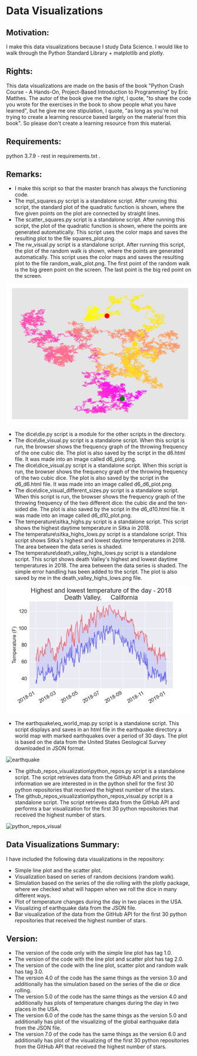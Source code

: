 # Data Visualizations

## Motivation:
I make this data visualizations because I study Data Science. I would 
like to walk through the Python Standard Library + matplotlib and 
plotly. 

## Rights:
This data visualizations are made on the basis of the book "Python 
Crash Course - A Hands-On, Project-Based Introduction to Programming" 
by Eric Matthes. The autor of the book give me the right, I quote, "to 
share the code you wrote for the exercises in the book to show people 
what you have learned", but he give me one stipulation, I quote, "as 
long as you're not trying to create a learning resource based largely 
on the material from this book". So please don't create a learning 
resource from this material.

## Requirements: 
python 3.7.9 - rest in requirements.txt .

## Remarks:
- I make this script so that the master branch has always the 
  functioning code.
- The mpl_squares.py script is a standalone script. After running this 
  script, the standard plot of the quadratic function is shown, where 
  the five given points on the plot are connected by straight lines.
- The scatter_squares.py script is a standalone script. After running 
  this script, the plot of the quadratic function is shown, where the 
  points are generated automatically. This script uses the color maps 
  and saves the resulting plot to the file squares_plot.png.
- The rw_visual.py script is a standalone script. After running 
  this script, the plot of the random walk is shown, where the 
  points are generated automatically. This script uses the color maps 
  and saves the resulting plot to the file random_walk_plot.png. 
  The first point of the random walk is the big green point on the 
  screen. The last point is the big red point on the screen.

<img src="https://github.com/OliverWisn/data_visualization/blob/master/random_walk_plot.png?raw=true"/>

- The dice\die.py script is a module for the other scripts in 
  the directory.
- The dice\die_visual.py script is a standalone script. When this 
  script is run, the browser shows the frequency graph of the throwing 
  frequency of the one cubic die. The plot is also saved by the script 
  in the d6.html file. It was made into an image called d6_plot.png.
- The dice\dice_visual.py script is a standalone script. When this 
  script is run, the browser shows the frequency graph of the throwing 
  frequency of the two cubic dice. The plot is also saved by the script 
  in the d6_d6.html file. It was made into an image called 
  d6_d6_plot.png.
- The dice\dice_visual_different_sizes.py script is a standalone 
  script. When this script is run, the browser shows the frequency 
  graph of the throwing frequency of the two different dice: the cubic 
  die and the ten-sided die. The plot is also saved by the script in 
  the d6_d10.html file. It was made into an image called 
  d6_d10_plot.png.
- The temperature\sitka_highs.py script is a standalone script. This 
  script shows the highest daytime temperature in Sitka in 2018.
- The temperature\sitka_highs_lows.py script is a standalone script. 
  This script shows Sitka's highest and lowest daytime temperatures in 
  2018. The area between the data series is shaded.
- The temperature\death_valley_highs_lows.py script is a standalone 
  script. This script shows death Valley's highest and lowest daytime 
  temperatures in 2018. The area between the data series is shaded. 
  The simple error handling has been added to the script. The plot is 
  also saved by me in the death_valley_highs_lows.png file.

<img src="https://github.com/OliverWisn/data_visualization/blob/master/death_valley_highs_lows.png?raw=true"/>

- The earthquake\eq_world_map.py script is a standalone script. This 
  script displays and saves in an html file in the earthquake 
  directory a world map with marked earthquakes over a period of 30 
  days. The plot is based on the data from the United States 
  Geological Survey downloaded in JSON format.
 
![earthquake](https://user-images.githubusercontent.com/79323713/185978636-9d3c7dd3-0c1c-4ac8-81bc-6db911ff0a34.png)

- The github_repos_visualization\python_repos.py script is 
  a standalone script. The script retrieves data from the GitHub API 
  and prints the information we are interested in in the python shell 
  for the first 30 python repositories that received the highest 
  number of the stars.
- The github_repos_visualization\python_repos_visual.py script is 
  a standalone script. The script retrieves data from the GitHub API 
  and performs a bar visualization for the first 30 python 
  repositories that received the highest number of stars.
  
![python_repos_visual](https://user-images.githubusercontent.com/79323713/185683317-4cab7451-c6ad-446d-97d6-09e0b8579dea.png)

## Data Visualizations Summary:
I have included the following data visualizations in the repository:
- Simple line plot and the scatter plot. 
- Visualization based on series of random decisions (random walk).
- Simulation based on the series of the die rolling with the plotly 
  package, where we checked what will happen when we roll the dice in 
  many different ways. 
- Plot of temperature changes during the day in two places in 
  the USA.
- Visualizing of earthquake data from the JSON file.
- Bar visualization of the data from the GitHub API for the first 30 
  python repositories that received the highest number of stars.

## Version:
- The version of the code only with the simple line plot has tag 1.0.
- The version of the code with the line plot and scatter plot has tag 
  2.0.
- The version of the code with the line plot, scatter plot and random 
  walk has tag 3.0.
- The version 4.0 of the code has the same things as the version 3.0 
  and additionally has the simulation based on the series of the die or 
  dice rolling.
- The version 5.0 of the code has the same things as the version 4.0 
  and additionally has plots of temperature changes during the day in 
  two places in the USA.
- The version 6.0 of the code has the same things as the version 5.0 
  and additionally has plot of the visualizing of the global 
  earthquake data from the JSON file.
- The version 7.0 of the code has the same things as the version 6.0 
  and additionally has plot of the visualizing of the first 30 python 
  repositories from the GitHub API that received the highest number 
  of stars.
